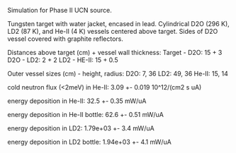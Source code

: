 Simulation for Phase II UCN source.

Tungsten target with water jacket, encased in lead.
Cylindrical D2O (296 K), LD2 (87 K), and He-II (4 K) vessels centered above target.
Sides of D2O vessel covered with graphite reflectors.

Distances above target (cm) + vessel wall thickness:
Target - D2O: 15 + 3
D2O - LD2: 2 + 2
LD2 - HE-II: 15 + 0.5

Outer vessel sizes (cm) - height, radius:
D2O: 7, 36
LD2: 49, 36
He-II: 15, 14

cold neutron flux (<2meV) in He-II:
3.09 +- 0.019 10^12/(cm2 s uA)

energy deposition in He-II:
32.5 +- 0.35 mW/uA

energy deposition in He-II bottle:
62.6 +- 0.51 mW/uA

energy deposition in LD2:
1.79e+03 +- 3.4 mW/uA

energy deposition in LD2 bottle:
1.94e+03 +- 4.1 mW/uA

